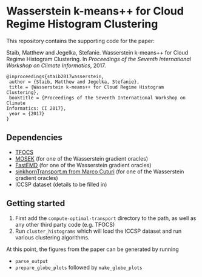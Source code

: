 # Wasserstein k-means++ for Cloud Regime Histogram Clustering
This repository contains the supporting code for the paper:

Staib, Matthew and Jegelka, Stefanie. Wasserstein k-means++ for Cloud Regime Histogram Clustering. In _Proceedings of the Seventh International Workshop on Climate Informatics_, 2017.

```
@inproceedings{staib2017wasserstein,
 author = {Staib, Matthew and Jegelka, Stefanie},
 title = {Wasserstein k-means++ for Cloud Regime Histogram Clustering},
 booktitle = {Proceedings of the Seventh International Workshop on Climate
Informatics: CI 2017},
 year = {2017}
}
```

## Dependencies
* [TFOCS](https://github.com/cvxr/TFOCS)
* [MOSEK](https://www.mosek.com/) (for one of the Wasserstein gradient oracles)
* [FastEMD](http://www.ariel.ac.il/sites/ofirpele/FastEMD/code/) (for one of the Wasserstein gradient oracles)
* [sinkhornTransport.m from Marco Cuturi](http://marcocuturi.net/SI.html) (for one of the Wasserstein gradient oracles)
* ICCSP dataset (details to be filled in)

## Getting started
1. First add the `compute-optimal-transport` directory to the path, as well as any other third party code (e.g. TFOCS)
2. Run `cluster_histograms` which will load the ICCSP dataset and run various clustering algorithms.

At this point, the figures from the paper can be generated by running
* `parse_output`
* `prepare_globe_plots` followed by `make_globe_plots`
